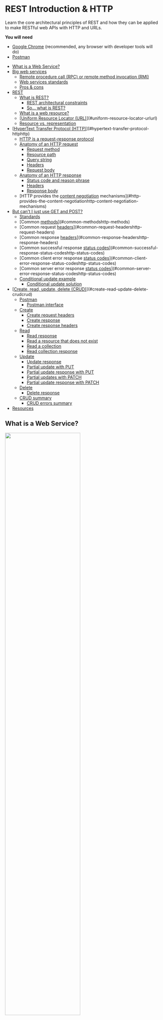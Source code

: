 # REST Introduction & HTTP

Learn the core architectural principles of REST and how they can be applied to
make RESTful web APIs with HTTP and URLs.

**You will need**

* [Google Chrome][chrome] (recommended, any browser with developer tools will do)
* [Postman][postman]

<!-- START doctoc generated TOC please keep comment here to allow auto update -->
<!-- DON'T EDIT THIS SECTION, INSTEAD RE-RUN doctoc TO UPDATE -->


- [What is a Web Service?](#what-is-a-web-service)
- [Big web services](#big-web-services)
  - [Remote procedure call (RPC) or remote method invocation (RMI)](#remote-procedure-call-rpc-or-remote-method-invocation-rmi)
  - [Web services standards](#web-services-standards)
  - [Pros & cons](#pros--cons)
- [REST](#rest)
  - [What is REST?](#what-is-rest)
    - [REST architectural constraints](#rest-architectural-constraints)
    - [So... what is REST?](#so-what-is-rest)
  - [What is a web resource?](#what-is-a-web-resource)
  - [[Uniform Resource Locator (URL)][url]](#uniform-resource-locator-urlurl)
  - [Resource vs. representation](#resource-vs-representation)
- [[HyperText Transfer Protocol (HTTP)][http]](#hypertext-transfer-protocol-httphttp)
  - [HTTP is a request-response protocol](#http-is-a-request-response-protocol)
  - [Anatomy of an HTTP request](#anatomy-of-an-http-request)
    - [Request method](#request-method)
    - [Resource path](#resource-path)
    - [Query string](#query-string)
    - [Headers](#headers)
    - [Request body](#request-body)
  - [Anatomy of an HTTP response](#anatomy-of-an-http-response)
    - [Status code and reason phrase](#status-code-and-reason-phrase)
    - [Headers](#headers-1)
    - [Response body](#response-body)
  - [HTTP provides the [content negotiation][http-content-negotiation] mechanisms](#http-provides-the-content-negotiationhttp-content-negotiation-mechanisms)
- [But can't I just use GET and POST?](#but-cant-i-just-use-get-and-post)
  - [Standards](#standards)
  - [Common [methods][http-methods]](#common-methodshttp-methods)
  - [Common request [headers][http-request-headers]](#common-request-headershttp-request-headers)
  - [Common response [headers][http-response-headers]](#common-response-headershttp-response-headers)
  - [Common successful response [status codes][http-status-codes]](#common-successful-response-status-codeshttp-status-codes)
  - [Common client error response [status codes][http-status-codes]](#common-client-error-response-status-codeshttp-status-codes)
  - [Common server error response [status codes][http-status-codes]](#common-server-error-response-status-codeshttp-status-codes)
  - [Conditional update example](#conditional-update-example)
    - [Conditional update solution](#conditional-update-solution)
- [[Create, read, update, delete (CRUD)][crud]](#create-read-update-delete-crudcrud)
  - [Postman](#postman)
    - [Postman interface](#postman-interface)
  - [Create](#create)
    - [Create request headers](#create-request-headers)
    - [Create response](#create-response)
    - [Create response headers](#create-response-headers)
  - [Read](#read)
    - [Read response](#read-response)
    - [Read a resource that does not exist](#read-a-resource-that-does-not-exist)
    - [Read a collection](#read-a-collection)
    - [Read collection response](#read-collection-response)
  - [Update](#update)
    - [Update response](#update-response)
    - [Partial update with PUT](#partial-update-with-put)
    - [Partial update response with PUT](#partial-update-response-with-put)
    - [Partial updates with PATCH](#partial-updates-with-patch)
    - [Partial update response with PATCH](#partial-update-response-with-patch)
  - [Delete](#delete)
    - [Delete response](#delete-response)
  - [CRUD summary](#crud-summary)
    - [CRUD errors summary](#crud-errors-summary)
- [Resources](#resources)

<!-- END doctoc generated TOC please keep comment here to allow auto update -->



## What is a Web Service?

<p class='center'><img src='images/network.jpg' width='70%' /></p>

**Clients** need access to **data** and **logic**.
How can they find each other, know what logic can be invoked, and talk to each other over the web?



## Big web services

<!-- slide-front-matter class: center, middle -->



### Remote procedure call (RPC) or remote method invocation (RMI)

<p class='center'><img src='images/rmi.png' width='80%' /></p>



### Web services standards

<p class='center'><img src='images/web-services-standards-overview.gif' width='90%' /></p>



### Pros & cons

Many standards:

* Simple Object Access Protocol (SOAP)
* Web Services Description Language (WSDL)

<!-- slide-column 50 -->

**Benefits:**

* Very rich protocol stack:
  * support for security
  * transactions
  * reliable transfer

<!-- slide-column 50 -->

**Problems:**

* Very rich protocol stack:
  * complexity
  * verbosity
  * incompatibility issues
  * theoretical human readability



## REST

<!-- slide-front-matter class: center, middle -->

<img src='images/cat-resting.jpg' class='w70' />

*A cat RESTing...*



### What is REST?

REST means [REpresentational State Transfer][rest]. It is an architectural style
for building distributed [web services][web-service] on the Internet. The World
Wide Web is one example that exhibits the characteristics of a REST
architecture.

> REST has been introduced in [Roy Fielding’s Ph.D. thesis][roy-fielding-thesis]
> (Roy Fielding has been a contributor to the HTTP specification, and to the
> Apache server and community).

An API or web service that follows REST's architectural constraints is said to
be a *RESTful API* or *RESTful web service*.

#### REST architectural constraints

A system is considered to follow the REST architecture if it follows [these
constraints][rest-constraints]:

* **Client-server architecture:** the separation of concerns between the user
  interface (client) and data storage (server) improves portability across
  platforms, and allows components to evolve independently.
* **Statelessness:** each request from any client contains all the information
  necessary to service the request, and the session state is held in the client.
* **Cacheability:** clients and intermediaries can cache responses indicated as
  cacheable by the server, improving scalability and performance.
* **Layered system:** a client cannot ordinarily tell whether it is connected
  directly to the end server, or to an intermediary along the way. This improves
  scalability by enabling load balancing and shared caches.
* **Uniform interface:** a uniform interface simplifies and decouples the
  architecture, which enables each part to evolve independently.

#### So... what is REST?

These are the basic principles of REST when applied to HTTP web services:

* The state of the application is captured in a set of **resources**
  * Users, photos, comments, tags, albums, etc.
* There is a **uniform interface** (**HTTP**) to manipulate those resources:
  * Resources are identified with a standard format (**URLs**).
  * Every resource can have several **representations** (e.g. HTML or JSON).
  * The client progresses through the application by applying operations (**HTTP
    methods:** GET, POST, etc) to resources and exchanging their representations
    with the server (**state transfer**).
  * The client can follow server-provided **hyperlinks** to discover available
    actions and resources ([HATEOAS][hateoas]).

> Note that REST does not mandate the use of HTTP and URLs, but it is the
> simplest and most popular way of implementing a RESTful web service.



### What is a web resource?

Something that can be uniquely identified on the web:

<!-- slide-column 50 -->

**Static content**

* An article published in the "24 heures" newspaper
* A person's birth certificate

<!-- slide-column 50 -->

**Dynamic content**

* The collection of articles published in the sport section of the newspaper
* The list of grades of the student Jean Dupont

<!-- slide-container -->

<!-- slide-column 50 -->

**Intangible things**

* The current price of the Nestlé stock quote

<!-- slide-column 50 -->

**Physical objects**

* The vending machine in the school hallway



### [Uniform Resource Locator (URL)][url]

> "A reference to a **web resource** that specifies its **location** on a computer network and a **mechanism** for retrieving it."

* http://www.24heures.ch/vaud/2008/08/04/trente-etudiants-manifestent
* http://imdb.com/movies/best?page=3&pageSize=50&orderBy=title
* http://www.smart-machines.ch/customers/heig/machines/8272#order

The syntax of an URL is:

```
scheme:[//[user:password@]host[:port]][/]path[?query][#fragment]
```



### Resource vs. representation

* In a REST API, we use the HTTP protocol to support the exchange of data (or **state transfer**) between a **client** and a **server**
* What is exchanged is not the actual resource: it is a **representation** of the resource
* The **same resource** could have:
  * An HTML representation
  * An XML representation
  * A PNG representation
  * A WAV representation



## [HyperText Transfer Protocol (HTTP)][http]

<!-- slide-front-matter class: center, middle -->

> "An [application protocol][osi-application] for distributed, collaborative,
  and [hypermedia][hypermedia] information systems.
  HTTP is the foundation of data communication for the World Wide Web."



### HTTP is a request-response protocol

When you visit the following page:

```
https://en.wikipedia.org/wiki/Film
```

Your browser makes an HTTP **request** and gets a **response**:

```http
GET /wiki/Film HTTP/1.1
Accept: text/html,*/*
Host: en.wikipedia.org
```

```http
HTTP/1.1 200 OK
Content-Length: 58330
Content-Type: text/html; charset=UTF-8

<!DOCTYPE html>
<html lang="en">
  <head>
    <meta charset="UTF-8"/>
    <title>Film - Wikipedia</title>
  </head>
  <body>
    ...
  &lt;/body&gt;
</html>
```



### Anatomy of an HTTP request

Get the third page of a movies list:

```http
GET /movies/best?page=3&pageSize=50&orderBy=title HTTP/1.1
Accept: text/html,*/*
Host: www.example.com
```

Register a new movie:

```http
POST /api/movies HTTP/1.1
Content-Type: application/json
Host: www.example.com

{
  "name": "The Matrix",
  "releaseYear": 1999
}
```

#### Request method

The first line of an HTTP request is the **request line**:

```
  `GET` /movies/best?page=3&pageSize=50&orderBy=title HTTP/1.1
```

The **request method** is the *desired action* to perform:

| Method | Purpose                               |
| :---   | :---                                  |
| GET    | Retrieve data                         |
| POST   | Create a new resource                 |
| PUT    | Replace an existing resource          |
| PATCH  | Partially modify an existing resource |
| DELETE | Delete a resource                     |

There are [more methods][http-methods].

#### Resource path

The second part of the request line is the **resource path**:

```
  GET `/movies/best`?page=3&pageSize=50&orderBy=title HTTP/1.1
```

It tells the server where to find the resource to perform the action on.

#### Query string

The **query string** is the third part of the request line:

```
  GET /movies/best`?page=3&pageSize=50&orderBy=title` HTTP/1.1
```

These are parameters given to the server, usually to *filter* the resource.
In this case:

* `page=3` - we want the third page
* `pageSize=50` - we want pages of 50 movies
* `orderBy=title` - we want the movies ordered by title

#### Headers

After the request line, an HTTP request has one or more **headers**:

```http
GET /movies/best?page=3&pageSize=50&orderBy=title HTTP/1.1
*Accept: application/html,*/*
*Host: www.example.com
```

This allows the client to tell the server how to serve the request:

* `Accept: application/html,*/*` - I prefer HTML, but otherwise give me any format you have
* `Host: www.example.com` - This is the domain I want the resource from

There are many [headers][headers] that can be used in requests.

#### Request body

The **body** is data that the client can ask the server to do something with:

```http
POST /api/movies HTTP/1.1
Content-Type: application/json
Host: www.example.com

*{
*  "name": "The Matrix",
*  "releaseYear": 1999
*}
```

In this case:

* It's a `POST` request, so the server should create a new resource
* The `Content-Type` header is `application/json`, so the server should interepret the body as a JSON payload
  and use that data to create the resource



### Anatomy of an HTTP response

An HTML page:

```http
HTTP/1.1 200 OK
Content-Type: text/html; charset=UTF-8

<!DOCTYPE html>
<html lang="en">
  <head>
    <title>Film - Wikipedia</title>
  </head>
  ...
</html>
```

A resource we just created:

```http
HTTP/1.1 201 Created
Content-Type: application/json

{
  "id": "xo349",
  "createdAt": "2017-02-08T11:05:40+01:00",
  "name": "The Matrix",
  "releaseYear": 1999
}
```

#### Status code and reason phrase

The first line of an HTTP response is the **status line**:

```
  HTTP/1.1 `201 Created`
```

The **status code** and the **reason phrase** indicate to the client whether the request was successful and how to handle it:

| Code | Reason               | Purpose                                                                                                                                 |
| :--- | :---                 | :---                                                                                                                                    |
| 200  | OK                   | The response body contains the requested resource.                                                                                      |
| 201  | Created              | The `Location` header contains the URL of the created resource; the response body may contain a representation of the created resource. |
| 401  | Unauthorized         | Authentication is required and was not provided or is invalid.                                                                          |
| 422  | Unprocessable Entity | The request body is semantically invalid.                                                                                               |

There are many [status codes][http-status-codes] a server can use to help the client handle responses.

#### Headers

Like requests, an HTTP response has one or more **headers** after the status line:

```http
HTTP/1.1 200 OK
*Content-Language: en
*Content-Type: application/json
*Last-Modified: Tue, 07 Feb 2017 02:12:22 GMT

{
  "id": "xo349",
  "name": "The Matrix",
  "releaseYear": 1999
}
```

It allows the server to give the client additional metadata about the response:

* `Content-Language: en` - The response contains information in English
* `Content-Type: application/json` - The response body is a JSON payload
* `Last-Modified: Tue, 07 Feb 2017 02:12:22 GMT` - The resource was last modified on February 7th

There are many [headers][headers] that can be used in responses.

#### Response body

The response body is the (optional) data sent by the server.
Its nature depends on what the request was and what the response status code indicates.
It could be the requested resource for a `GET` request:

```http
HTTP/1.1 200 OK
Content-Language: en
Content-Type: application/json

*{
*  "id": "xo349",
*  "name": "The Matrix",
*  "releaseYear": 1999
*}
```

Or it could be a list of errors if the body of a `POST` request was invalid:

```http
HTTP/1.1 422 Unprocessable Entity
Content-Type: application/json

*[
*  { "field": "name", "message": "Name is required" },
*  { "field": "releaseYear", "message": "Release year must be >= 1890" }
*]
```



### HTTP provides the [content negotiation][http-content-negotiation] mechanisms

Different **representations** of a resource can be exchanged at the **same URL**:

<!-- slide-column 50 -->

A JSON representation:

```http
GET /shows/game-of-thrones HTTP/1.1
*Accept: application/json
```

```http
HTTP/1.1 200 OK
*Content-Type: application/json

{
  "title": "Game of Thrones",
  "releaseYear": 2011,
  "seasons": 6,
  "episodes": 60
}
```

<!-- slide-column 50 -->

An HTML representation:

```http
GET /shows/game-of-thrones HTTP/1.1
*Accept: text/html,*/*
```

```http
HTTP/1.1 200 OK
*Content-Type: text/html

<html>
  <head>
    <title>Game of Thrones</title>
  </head>
  <body>
    <h1>Game of Thrones</h1>
    <p>A 2011 TV show.</p>
    <ul>
      <li>6 seasons</li>
      <li>60 episodes</li>
    </ul>
  &lt;/body&gt;
</html>
```



## But can't I just use GET and POST?

<!-- slide-front-matter class: center, middle -->

I'm lazy that way.



### Standards

A lot of smart people have encountered **the same problems you have** over the years.
They have come together and defined **standard solutions** to deal with some of those problems.

HTTP has a **very rich** vocabulary of *methods*, *headers* and *status codes* that are here to **help you** implement rich client-server interaction.

It's up to you to decide whether you want to **reinvent the wheel**, or **stand on the shoulders of giants**.



### Common [methods][http-methods]

| Method    | Purpose                                                       |
| :---      | :---                                                          |
| `GET`     | Retrieve data                                                 |
| `HEAD`    | Retrieve the response headers but no data (to save bandwidth) |
| `POST`    | Create a new resource                                         |
| `PUT`     | Replace an existing resource                                  |
| `PATCH`   | Partially modify an existing resource                         |
| `DELETE`  | Delete a resource                                             |
| `OPTIONS` | Ask the server what you can do with a resource                |



### Common request [headers][http-request-headers]

<!-- slide-front-matter class: compact-table -->

Example                              | What the client is asking
:---                                 | :---
`Accept: text/plain`                 | I want you to send me a response in **plain text**. If you **can't**, I expect you to respond with `406 Not Acceptable`
`Authorization: Basic 98aw=`         | Use the base64-encoded `user:password` string I am giving you as proof of my identity
`Authorization: Bearer 1y09`         | Use the [bearer token][auth0-tokens] I am giving you as proof of my identity
`Content-Type: application/json`     | I am sending you a request with JSON text in the body
`If-Modified-Since: Sun, 3 Jan 2017` | If the resource I am retrieving has **not changed** since January 3rd 2017, I expect you to respond with `304 Not Modified` and no response body (to save bandwidth). ([Conditional GET][http-conditional-requests])
`If-Unmodified-Since: ...`           | If the resource I am updating has **changed**, I expect you to **not update it** and respond with `412 Precondition Failed` ([Conditional update][http-conditional-requests])
`Referer: google.com`                | I am coming to you from `google.com`
`User-Agent: Mobile Safari/534.30`   | I am sending you a request from a **mobile device**



### Common response [headers][http-response-headers]

<!-- slide-front-matter class: compact-table -->

Example                                  | What the server is telling you
:---                                     | :---
`Access-Control-Allow-Origin: *`         | I am allowing you to make a [cross-origin request][http-cors] from anywhere
`Set-Cookie: UserID=JohnDoe`             | I am giving you a cookie: please send it back to me for all further requests on this domain
`Content-Type: text/html`                | I am sending you an HTML page
`Expires: Sun, 31 Dec 2017`              | The content I am sending you will not change until December 31st 2017
`Last-Modified: Sun, 3 Jan 2017`         | The content I am sending you was last modified on January 3rd 2017
`Location: http://example.com/somewhere` | The resource you requested has moved and I am telling you where, **or** the resource you just created is available at that address
`WWW-Authenticate: Basic`                | I do not know you, please re-send your request with [Basic HTTP authentication][http-auth]



### Common successful response [status codes][http-status-codes]

<!-- slide-front-matter class: compact-table -->

Code                    | What the server is telling you
:---                    | :---
`200 OK`                | Your request was successful
`201 Created`           | I have created a **new resource** and am telling you where it is in the `Location` header
`202 Accepted`          | I have received your request but will process it later
`204 No Content`        | I have processed your request but have no content to send you
`301 Moved Permanently` | The resource you are requesting has **moved permanently** and I am telling you where in the `Location` header
`302 Found`             | The resource you are requesting has **moved temporarily** and I am telling you where in the `Location` header
`304 Not Modified`      | The resource you are requesting has **not changed**, so I am not sending you its data again



### Common client error response [status codes][http-status-codes]

<!-- slide-front-matter class: compact-table -->

Code                         | What the server is telling you
:---                         | :---
`400 Bad Request`            | I cannot understand the request (e.g. invalid JSON)
`401 Unauthorized`           | I do not know you, please [authenticate][http-auth]
`403 Forbidden`              | I know you, but you do not have sufficient access rights to do that
`404 Not Found`              | The resource you are requesting does not exist
`405 Method Not Allowed`     | You can't make a `GET/POST/...` on this resource
`406 Not Acceptable`         | I can't answer in the format you asked for in the `Accept` header
`409 Conflict`               | Your request is not consistent with the resource's state
`410 Gone`                   | The resource was here but no longer is
`412 Precondition Failed`    | I am denying your [conditional request][http-conditional-requests]
`415 Unsupported Media Type` | You are sending me XML/JSON/... but the resource cannot be represented in that format
`418 I'm a teapot`           | [I don't make coffee][http-teapot]
`422 Unprocessable Entity`   | The request body is syntactically correct but semantically invalid (e.g. validation error)
`429 Too Many Requests`      | Stop spamming me



### Common server error response [status codes][http-status-codes]

<!-- slide-front-matter class: compact-table -->

Unlike the errors from the previous table,
these errors indicate that there is a **problem on the server**, not with the client's request:

Code                        | What the server is telling you
:---                        | :---
`500 Internal Server Error` | Oops, I crashed and can't fulfill this request
`501 Not Implemented`       | You made a `HEAD/PATCH/...` request but I don't support that method for any resource
`502 Bad Gateway`           | I tried using a third-party service to fulfill your request, but couldn't reach it
`503 Service Unavailable`   | I'm busy or being fixed, please try again later
`508 Loop Detected`         | *To understand recursion, you must first understand recursion...*



### Conditional update example

If **two users** save a form on a website at the same time,
there is a possible *race condition* where one user's changes can be **silently overwritten** by the other's:

<p class='center'><img src='images/conditional-update-1.png' class='w100' /></p>



#### Conditional update solution

The `If-Match` and `If-Unmodified-Since` headers allow the client to **conditionally update** a resource.
If the resource **has changed** compared to the specified identifier or since the specified date,
the server should **refuse** the request and respond with `412 Precondition Failed`:

<p class='center'><img src='images/conditional-update-2.png' class='w100' /></p>



## [Create, read, update, delete (CRUD)][crud]

Since REST deals primarily with **resources**, in a REST API you will (mostly):

* **C**reate new resources
* **R**ead (or retrieve) a resource or collection of resources
* **U**pdate resources
* **D**elete (or detroy) resources

Let's try these operations with a prepared REST API:

https://evening-meadow-25867.herokuapp.com



### Postman

To make requests to the API, we will use [Postman][postman], an HTTP client with a GUI.
**Download and launch** the application now.

You don't have to sign up when it prompts you to, you can skip it:

<p class='center'><img src='images/postman-skip-signup.png' width='70%' /></p>

#### Postman interface

Postman allows you to make any HTTP **request/response** (e.g. `POST`, `PUT`, custom headers, etc).
It also remembers your **previous requests**..

<img src='images/postman-ui.png' width='100%' />



### Create

The API allows us to **create a person** by making a `POST` request with a **JSON representation** of the person.
This is the request we want to make:

```http
POST https://evening-meadow-25867.herokuapp.com/api/people HTTP/1.1
Content-type: application/json

{ "name": "Your Name", "gender": "male" }
```

Let's make that request with Postman:

<img src='images/postman-create.png' width='100%' />

**Tip:** use your name to avoid collisions.

#### Create request headers

You can see and modify the request headers in the **Headers** tab:

<img src='images/postman-create-headers.png' width='100%' />

Notice that Postman has automatically set the `Content-Type` header to `application/json` when you selected JSON as the body type.

Press the **Send** button to send the request.

#### Create response

You should see the response below the request configuration:

<img src='images/postman-create-response.png' width='100%' />

> "The **POST** method is used to request that the origin server accept the entity enclosed in the request as a **new subordinate** of the resource identified by the Request-URI in the Request-Line."

> "If a resource has been **created** on the origin server, the response SHOULD be **201 (Created)** and contain an entity which describes the status of the request and refers to the new resource, and a **Location header**."

In other words: the server tells us that **a new person has been created** by responding with the status code `201 Created` and the person's data.

#### Create response headers

You can also see the response headers in the **Headers** tab:

<img src='images/postman-create-response-headers.png' width='100%' />

> "If a resource has been **created** [...] the response SHOULD [...] contain a **Location header**."

The server tells us where to find the new resource in the **Location** header.



### Read

Let's make a request to **read** (or **retrieve**) the person we created.
This time we need a simple `GET` request to the path given to us in the **Location** header of the previous response:

```http
GET https://evening-meadow-25867.herokuapp.com/api/people/58a...1c5 HTTP/1.1
```

Configure that request in Postman:

<img src='images/postman-read-single.png' width='100%' />

#### Read response

Press **Send** and you should retrieve the person in the response:

<img src='images/postman-read-single-response.png' width='100%' />

> "The **GET** method means retrieve whatever information (in the form of an entity) is identified by the Request-URI."

Basically, the server is sending us the **JSON representation** of the `/api/people/58a...1c5` resource.
The `200 OK` status code indicates that the request was **successful**.

#### Read a resource that does not exist

Configure the same request but change the last character of the URL path:

<img src='images/postman-read-404.png' width='100%' />

Press **Send** and you will see that the server responds with an error message:

<img src='images/postman-read-404-response.png' width='100%' />

By sending a response with the `404 Not Found` status code, the server tells us that **no resource exists at that URL**.

#### Read a collection

The API also has a resource that represents the **collection of people** that have been created.
Let's make a `GET` request to **read** that.
We simply have to remove the person's ID from the URL path:

```http
GET https://evening-meadow-25867.herokuapp.com/api/people HTTP/1.1
```

Configure that request in Postman:

<img src='images/postman-read-collection.png' width='100%' />

#### Read collection response

Press **Send** and you should receive a response with several people in it:

<img src='images/postman-read-collection-response.png' width='100%' />

Again, the server is sending us the **JSON representation** of the `/api/people` resource.
Since that represents multiple people, we receive a **JSON array**, where each element is a **JSON object** representing a person.



### Update

The API also allows us to **update** a person by making a `PUT` request to the person's resource with a **JSON representation** of the updated person.
Let's make a request to add your birthdate:

```http
PUT https://evening-meadow-25867.herokuapp.com/api/people/58a...1c5 HTTP/1.1
Content-type: application/json

{ "name": "Your Name", "gender": "male", "birthDate": "2000-01-01" }
```

Configure that request with Postman:

<img src='images/postman-update.png' width='100%' />

#### Update response

Press **Send** and you should receive the updated person in the response:

<img src='images/postman-update-response.png' width='100%' />

> "The **PUT** method requests that the enclosed **entity** be stored under the supplied Request-URI. If the Request-URI refers to an **already existing resource**, the enclosed entity SHOULD be considered as a **modified version** of the one residing on the origin server."

> "If an existing resource is modified, either the **200 (OK)** or 204 (No Content) response codes SHOULD be sent to indicate successful completion of the request."

Basically, we **replaced** the person's data with the representation we sent.
Since no new resource was created, the server simply responds with `200 OK`.

#### Partial update with PUT

Now, configure the same request but **without the gender**, and press **Send**:

<img src='images/postman-update-failed.png' width='100%' />

#### Partial update response with PUT

The server is responding with the status code `422 Unprocessable Entity`, meaning that the request was refused because the person representation you sent is invalid (it is missing the gender property):

<img src='images/postman-update-failed-response.png' width='100%' />

According to the HTTP specification, the `PUT` method is used to store the **entire representation** you are sending as the **new state of the resource**,
which it cannot do in this case because it is **invalid**. API operations using `PUT` should **not support partial updates**.

#### Partial updates with PATCH

The `PATCH` method was later added to the HTTP specification to support **partial updates**.
The API also supports it, so let's make a PATCH request to update your birthdate:

```http
PATCH https://evening-meadow-25867.herokuapp.com/api/people/58a...1c5 HTTP/1.1
Content-type: application/json

{ "birthDate": "2000-01-02" }
```

Configure that request with Postman:

<img src='images/postman-partial-update.png' width='100%' />

#### Partial update response with PATCH

This time the request was accepted:

<img src='images/postman-partial-update-response.png' width='100%' />

> "The [PATCH][http-methods-patch-rfc] method requests that a **set of changes** described in the request entity be **applied to the resource** identified by the Request-URI."

Instead of a replacement of the entire resource, our JSON representation is interpreted as a **partial update** to the resource,
in this case an update of the `birthDate` property.

Like with `PUT`, no new resource was created, so the server responds with `200 OK`.



### Delete

Finally, let's **delete** the person.
We simply need to make a `DELETE` request with no request body:

```http
DELETE https://evening-meadow-25867.herokuapp.com/api/people/58a...1c5 HTTP/1.1
```

Configure that request with Postman:

<img src='images/postman-delete.png' width='100%' />

#### Delete response

Press **Send** and you should get a response from the server with no response body:

<img src='images/postman-delete-response.png' width='100%' />

> "The DELETE method requests that the origin server **delete the resource** identified by the Request-URI."

> "A successful response SHOULD be 200 (OK) if the response includes an entity describing the status, 202 (Accepted) if the action has not yet been enacted, or **204 (No Content)** if the action has been enacted but **the response does not include an entity**."

The server has **successfully deleted the person resource** and is not sending us any additional data as indicated by the `204 No Content` status code.

As you can see in the method's documentation, the server could also respond differently (e.g. `200 OK` with a representation of the deleted resource),
but `204 No Content` was chosen for this API implementation.



### CRUD summary

<!-- slide-front-matter class: compact-table -->

Collection (`/people` - plural name)                                                                                                 | Single resource (`/people/:id` - one person in the collection)
:---                                                                                                                                 | :---
`POST /api/people`<br/>**Create a new resource** in the collection, `201 Created` and `Location` header (and optional response body) | -
`GET /api/people`<br/>**Read a list of resources** (with optional pagination, sorting and filtering), `200 OK`                       | `GET /api/people/:id`<br/>**Read one resource**, `200 OK`
*(Batch update)*                                                                                                                     | `PUT /api/people/:id`<br/>**Fully update one resource**, `200 OK` (with body) or `204 No Content` (without body)
*(Batch partial update)*                                                                                                             | `PATCH /api/people/:id`<br/>**Partially update one resource**, `200 OK` (with body) or `204 No Content` (without body)
*(Batch delete)*                                                                                                                     | `DELETE /api/people/:id`<br/>**Delete one resource**, `200 OK` (with body) or `204 No Content` (without body)

#### CRUD errors summary

<!-- slide-front-matter class: compact-table -->

Collection errors                                                                                                                  | Resource errors
:---                                                                                                                               | :---
`POST /api/people`<br/>`400 Bad Request` (JSON malformed), `404 Not Found`, `422 Unprocessable Entity` (Data semantically invalid) | -
`GET /api/people`<br/>`400 Bad Request` (Query parameters invalid)                                                                | `GET /api/people/:id`<br/>`404 Not Found`
-                                                                                                                                  | `PUT /api/people/:id`<br/>`400 Bad Request` (JSON malformed), `404 Not Found`, `422 Unprocessable Entity` (Data semantically invalid)
-                                                                                                                                  | `PATCH /api/people/:id`<br/>`400 Bad Request` (JSON malformed), `404 Not Found`, `422 Unprocessable Entity` (Data semantically invalid)
-                                                                                                                                  | `DELETE /api/people/:id`<br/>`404 Not Found`, `409 Conflict` (Cannot be deleted)



## Resources

**Documentation**

* [HTTP request methods][http-methods] ([RFC][http-methods-rfc], [PATCH RFC][http-methods-patch-rfc])
* [HTTP headers (request/response)][http-headers]
* [HTTP status codes][http-status-codes] ([RFC][http-status-codes-rfc])

**Further reading**

* [Architectural Styles and the Design of Network-based Software Architectures (Roy Fielding)][roy-fielding-thesis]
* [A brief introduction to REST][rest-intro]
* [REST Cheat Sheet][rest-cheat-sheet]
* [Using HTTP Methods for RESTful Services][http-methods-rest]
* [Best Practices for Designing a Pragmatic RESTful API][rest-pragmatic]



[api]: https://en.wikipedia.org/wiki/Application_programming_interface
[auth0-tokens]: https://auth0.com/blog/ten-things-you-should-know-about-tokens-and-cookies/
[chrome]: https://www.google.com/chrome/
[crud]: https://en.wikipedia.org/wiki/Create,_read,_update_and_delete
[hateoas]: https://en.wikipedia.org/wiki/HATEOAS
[headers]: https://en.wikipedia.org/wiki/List_of_HTTP_header_fields#Request_fields
[http]: https://en.wikipedia.org/wiki/Hypertext_Transfer_Protocol
[http-auth]: https://developer.mozilla.org/en-US/docs/Web/HTTP/Authentication
[http-conditional-requests]: https://developer.mozilla.org/en-US/docs/Web/HTTP/Conditional_requests
[http-content-negotiation]: https://en.wikipedia.org/wiki/Content_negotiation
[http-cors]: https://developer.mozilla.org/en-US/docs/Web/HTTP/Access_control_CORS
[http-headers]: https://en.wikipedia.org/wiki/List_of_HTTP_header_fields
[http-methods]: https://developer.mozilla.org/en-US/docs/Web/HTTP/Methods
[http-methods-patch-rfc]: https://tools.ietf.org/html/rfc5789
[http-methods-rfc]: https://www.w3.org/Protocols/rfc2616/rfc2616-sec9.html
[http-methods-rest]: http://www.restapitutorial.com/lessons/httpmethods.html
[http-request-headers]: https://en.wikipedia.org/wiki/List_of_HTTP_header_fields#Request_fields
[http-response-headers]: https://en.wikipedia.org/wiki/List_of_HTTP_header_fields#Response_fields
[http-status-codes]: https://httpstatuses.com
[http-status-codes-rfc]: https://www.w3.org/Protocols/rfc2616/rfc2616-sec10.html
[http-teapot]: https://tools.ietf.org/html/rfc2324
[hypermedia]: https://en.wikipedia.org/wiki/Hypermedia
[osi-application]: https://en.wikipedia.org/wiki/Application_layer
[postman]: https://www.getpostman.com
[rest]: https://en.wikipedia.org/wiki/Representational_state_transfer
[rest-cheat-sheet]: http://51elliot.blogspot.ch/2014/03/rest-api-best-practices-rest-cheat-sheet.html
[rest-constraints]: https://en.wikipedia.org/wiki/Representational_state_transfer#Architectural_constraints
[rest-intro]: https://www.infoq.com/articles/rest-introduction
[rest-pragmatic]: http://www.vinaysahni.com/best-practices-for-a-pragmatic-restful-api
[roy-fielding-thesis]: https://www.ics.uci.edu/~fielding/pubs/dissertation/top.htm
[url]: https://en.wikipedia.org/wiki/Uniform_Resource_Locator
[web-service]: https://en.wikipedia.org/wiki/Web_service
